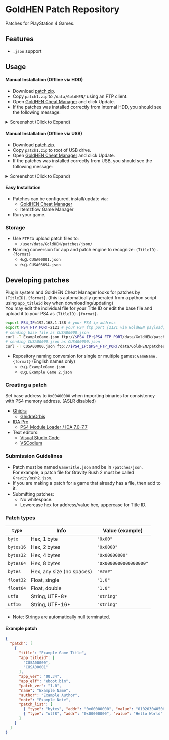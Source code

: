 # GoldHEN Patch Repository
Patches for PlayStation 4 Games.

## Features
* `.json` support

## Usage

#### Manual Installation (Offline via HDD)
- Download [patch zip](https://github.com/GoldHEN/GoldHEN_Patch_Repository/raw/gh-pages/patch1.zip).
- Copy `patch1.zip` to `/data/GoldHEN/` using an FTP client.
- Open [GoldHEN Cheat Manager](https://github.com/GoldHEN/GoldHEN_Cheat_Manager/releases/latest) and click Update.
- If the patches was installed correctly from Internal HDD, you should see the following message:

<details>
<summary>Screenshot (Click to Expand)</summary>

![](https://user-images.githubusercontent.com/37698908/204118853-8b34d4d5-e213-44a3-95a4-9462d419f2d2.png)

</details>

#### Manual Installation (Offline via USB)

- Download [patch zip](https://github.com/GoldHEN/GoldHEN_Patch_Repository/raw/gh-pages/patch1.zip).
- Copy `patch1.zip` to root of USB drive.
- Open [GoldHEN Cheat Manager](https://github.com/GoldHEN/GoldHEN_Cheat_Manager/releases/latest) and click Update.
- If the patches was installed correctly from USB, you should see the following message:

<details>
<summary>Screenshot (Click to Expand)</summary>

![](https://user-images.githubusercontent.com/37698908/204118861-ae3fa9c1-a429-4bf9-a357-55a8e7e3df77.png)

</details>

#### Easy Installation
- Patches can be configured, install/update via:
  - [GoldHEN Cheat Manager](https://github.com/GoldHEN/GoldHEN_Cheat_Manager/releases/latest)
  - Itemzflow Game Manager
- Run your game.

### Storage
* Use `FTP` to upload patch files to:
  * `/user/data/GoldHEN/patches/json/`
* Naming conversion for app and patch engine to recognize: `(TitleID).{format}`
  * e.g. `CUSA00001.json`
  * e.g. `CUSA03694.json`

## Developing patches

Plugin system and GoldHEN Cheat Manager looks for patches by `(TitleID).{format}`. (this is automatically generated from a python script using `app_titleid` key when downloading/updating)
<br>You may edit the individual file for your Title ID or edit the base file and upload it to your PS4 as `(TitleID).{format}`.

```bash
export PS4_IP=192.168.1.138 # your PS4 ip address
export PS4_FTP_PORT=2121 # your PS4 ftp port (2121 via GoldHEN payload)
# sending base file as CUSA00000.json
curl -T ExampleGame.json ftp://$PS4_IP:$PS4_FTP_PORT/data/GoldHEN/patches/json/CUSA00000.json
# sending CUSA00000.json as CUSA00000.json
curl -T CUSA00000.json ftp://$PS4_IP:$PS4_FTP_PORT/data/GoldHEN/patches/json/CUSA00000.json
```

* Repository naming conversion for single or multiple games: `GameName.{format}` (English names only)
  * e.g. `ExampleGame.json`
  * e.g. `Example Game 2.json`

### Creating a patch

Set base address to `0x00400000` when importing binaries for consistency with PS4 memory address. (ASLR disabled)
* [Ghidra](https://ghidra-sre.org/)
  * [GhidraOrbis](https://github.com/astrelsky/GhidraOrbis/releases/latest)
* [IDA Pro](https://hex-rays.com/ida-pro/)
  * [PS4 Module Loader / IDA 7.0-7.7](https://github.com/SocraticBliss/ps4_module_loader/releases/latest)
* Text editors:
  * [Visual Studio Code](https://code.visualstudio.com/)
  * [VSCodium](https://vscodium.com/)

### Submission Guidelines
* Patch must be named `GameTitle.json` and be in `/patches/json`.
<br>For example, a patch file for Gravity Rush 2 must be called `GravityRush2.json`.
* If you are making a patch for a game that already has a file, then add to it.
* Submitting patches:
  * No whitespace.
  * Lowercase hex for address/value hex, uppercase for Title ID.

### Patch types

| `type`    | Info                      | Value (example)        |
|-----------|---------------------------|------------------------|
| `byte`    | Hex, 1 byte               | `"0x00"`               |
| `bytes16` | Hex, 2 bytes              | `"0x0000"`             |
| `bytes32` | Hex, 4 bytes              | `"0x00000000"`         |
| `bytes64` | Hex, 8 bytes              | `"0x0000000000000000"` |
| `bytes`   | Hex, any size (no spaces) | `"####"`               |
| `float32` | Float, single             | `"1.0"`                |
| `float64` | Float, double             | `"1.0"`                |
| `utf8`    | String, UTF-8*            | `"string"`             |
| `utf16`   | String, UTF-16*           | `"string"`             |

* Note: Strings are automatically null terminated.

#### Example patch

```json
{
  "patch": [
    {
      "title": "Example Game Title",
      "app_titleid": [
        "CUSA00000",
        "CUSA00001"
      ],
      "app_ver": "00.34",
      "app_elf": "eboot.bin",
      "patch_ver": "1.0",
      "name": "Example Name",
      "author": "Example Author",
      "note": "Example Note",
      "patch_list": [
        { "type": "bytes", "addr": "0x00000000", "value": "0102030405060708" },
        { "type": "utf8", "addr": "0x00000000", "value": "Hello World" }
      ]
    }
  ]
}
```
